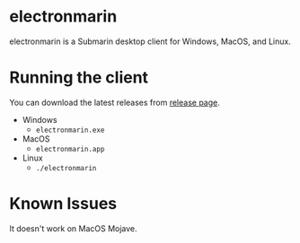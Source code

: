 # electronmarin
electronmarin is a Submarin desktop client for Windows, MacOS, and Linux.

# Running the client
You can download the latest releases from [release page](https://github.com/B-Boda/electronmarin/releases).
- Windows
  - `electronmarin.exe`
- MacOS
  - `electronmarin.app`
- Linux
  - `./electronmarin`

# Known Issues
It doesn't work on MacOS Mojave.
